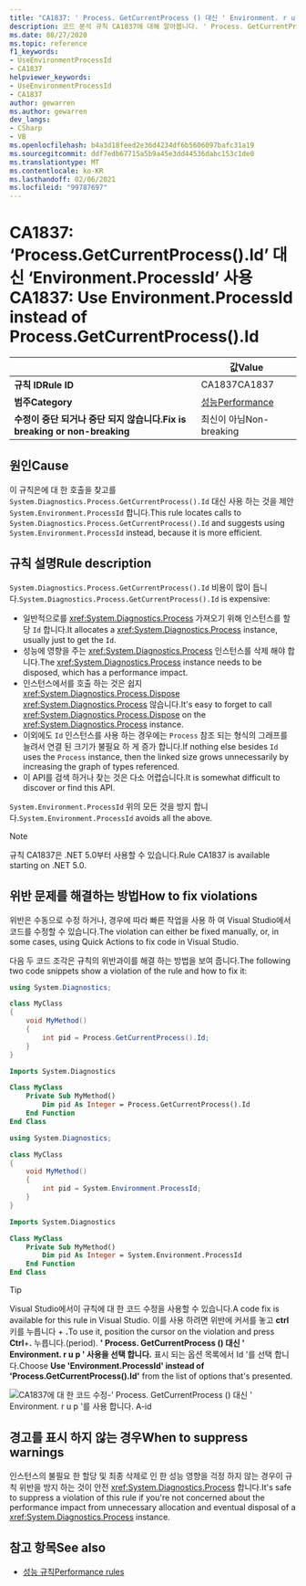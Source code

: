 ```yaml
---
title: "CA1837: ' Process. GetCurrentProcess () 대신 ' Environment. r u p '를 사용 합니다. Id ' (코드 분석)"
description: 코드 분석 규칙 CA1837에 대해 알아봅니다. ' Process. GetCurrentProcess () 대신 ' node.js '를 사용 합니다. A-id
ms.date: 08/27/2020
ms.topic: reference
f1_keywords:
- UseEnvironmentProcessId
- CA1837
helpviewer_keywords:
- UseEnvironmentProcessId
- CA1837
author: gewarren
ms.author: gewarren
dev_langs:
- CSharp
- VB
ms.openlocfilehash: b4a3d18feed2e36d4234df6b5606097bafc31a19
ms.sourcegitcommit: ddf7edb67715a5b9a45e3dd44536dabc153c1de0
ms.translationtype: MT
ms.contentlocale: ko-KR
ms.lasthandoff: 02/06/2021
ms.locfileid: "99787697"
---
```

# <a name="ca1837-use-environmentprocessid-instead-of-processgetcurrentprocessid"></a><span data-ttu-id="a3200-103">CA1837: ‘Process.GetCurrentProcess().Id’ 대신 ‘Environment.ProcessId’ 사용</span><span class="sxs-lookup"><span data-stu-id="a3200-103">CA1837: Use Environment.ProcessId instead of Process.GetCurrentProcess().Id</span></span>

| | <span data-ttu-id="a3200-104">값</span><span class="sxs-lookup"><span data-stu-id="a3200-104">Value</span></span> |
|-|-|
| <span data-ttu-id="a3200-105">**규칙 ID**</span><span class="sxs-lookup"><span data-stu-id="a3200-105">**Rule ID**</span></span> |<span data-ttu-id="a3200-106">CA1837</span><span class="sxs-lookup"><span data-stu-id="a3200-106">CA1837</span></span>
| <span data-ttu-id="a3200-107">**범주**</span><span class="sxs-lookup"><span data-stu-id="a3200-107">**Category**</span></span> |[<span data-ttu-id="a3200-108">성능</span><span class="sxs-lookup"><span data-stu-id="a3200-108">Performance</span></span>](performance-warnings.md)|
| <span data-ttu-id="a3200-109">**수정이 중단 되거나 중단 되지 않습니다.**</span><span class="sxs-lookup"><span data-stu-id="a3200-109">**Fix is breaking or non-breaking**</span></span> |<span data-ttu-id="a3200-110">최신이 아님</span><span class="sxs-lookup"><span data-stu-id="a3200-110">Non-breaking</span></span>|

## <a name="cause"></a><span data-ttu-id="a3200-111">원인</span><span class="sxs-lookup"><span data-stu-id="a3200-111">Cause</span></span>

<span data-ttu-id="a3200-112">이 규칙은에 대 한 호출을 찾고를 `System.Diagnostics.Process.GetCurrentProcess().Id` 대신 사용 하는 것을 제안 `System.Environment.ProcessId` 합니다.</span><span class="sxs-lookup"><span data-stu-id="a3200-112">This rule locates calls to `System.Diagnostics.Process.GetCurrentProcess().Id` and suggests using `System.Environment.ProcessId` instead, because it is more efficient.</span></span>

## <a name="rule-description"></a><span data-ttu-id="a3200-113">규칙 설명</span><span class="sxs-lookup"><span data-stu-id="a3200-113">Rule description</span></span>

<span data-ttu-id="a3200-114">`System.Diagnostics.Process.GetCurrentProcess().Id` 비용이 많이 듭니다.</span><span class="sxs-lookup"><span data-stu-id="a3200-114">`System.Diagnostics.Process.GetCurrentProcess().Id` is expensive:</span></span>

- <span data-ttu-id="a3200-115">일반적으로를 <xref:System.Diagnostics.Process> 가져오기 위해 인스턴스를 할당 `Id` 합니다.</span><span class="sxs-lookup"><span data-stu-id="a3200-115">It allocates a <xref:System.Diagnostics.Process> instance, usually just to get the `Id`.</span></span>
- <span data-ttu-id="a3200-116">성능에 영향을 주는 <xref:System.Diagnostics.Process> 인스턴스를 삭제 해야 합니다.</span><span class="sxs-lookup"><span data-stu-id="a3200-116">The <xref:System.Diagnostics.Process> instance needs to be disposed, which has a performance impact.</span></span>
- <span data-ttu-id="a3200-117">인스턴스에서를 호출 하는 것은 쉽지 <xref:System.Diagnostics.Process.Dispose> <xref:System.Diagnostics.Process> 않습니다.</span><span class="sxs-lookup"><span data-stu-id="a3200-117">It's easy to forget to call <xref:System.Diagnostics.Process.Dispose> on the <xref:System.Diagnostics.Process> instance.</span></span>
- <span data-ttu-id="a3200-118">이외에도 `Id` 인스턴스를 사용 하는 경우에는 `Process` 참조 되는 형식의 그래프를 늘려서 연결 된 크기가 불필요 하 게 증가 합니다.</span><span class="sxs-lookup"><span data-stu-id="a3200-118">If nothing else besides `Id` uses the `Process` instance, then the linked size grows unnecessarily by increasing the graph of types referenced.</span></span>
- <span data-ttu-id="a3200-119">이 API를 검색 하거나 찾는 것은 다소 어렵습니다.</span><span class="sxs-lookup"><span data-stu-id="a3200-119">It is somewhat difficult to discover or find this API.</span></span>

<span data-ttu-id="a3200-120">`System.Environment.ProcessId` 위의 모든 것을 방지 합니다.</span><span class="sxs-lookup"><span data-stu-id="a3200-120">`System.Environment.ProcessId` avoids all the above.</span></span>

> [!NOTE]
> <span data-ttu-id="a3200-121">규칙 CA1837은 .NET 5.0부터 사용할 수 있습니다.</span><span class="sxs-lookup"><span data-stu-id="a3200-121">Rule CA1837 is available starting on .NET 5.0.</span></span>

## <a name="how-to-fix-violations"></a><span data-ttu-id="a3200-122">위반 문제를 해결하는 방법</span><span class="sxs-lookup"><span data-stu-id="a3200-122">How to fix violations</span></span>

<span data-ttu-id="a3200-123">위반은 수동으로 수정 하거나, 경우에 따라 빠른 작업을 사용 하 여 Visual Studio에서 코드를 수정할 수 있습니다.</span><span class="sxs-lookup"><span data-stu-id="a3200-123">The violation can either be fixed manually, or, in some cases, using Quick Actions to fix code in Visual Studio.</span></span>

<span data-ttu-id="a3200-124">다음 두 코드 조각은 규칙의 위반과이를 해결 하는 방법을 보여 줍니다.</span><span class="sxs-lookup"><span data-stu-id="a3200-124">The following two code snippets show a violation of the rule and how to fix it:</span></span>

```csharp
using System.Diagnostics;

class MyClass
{
    void MyMethod()
    {
        int pid = Process.GetCurrentProcess().Id;
    }
}
```

```vb
Imports System.Diagnostics

Class MyClass
    Private Sub MyMethod()
        Dim pid As Integer = Process.GetCurrentProcess().Id
    End Function
End Class
```

```csharp
using System.Diagnostics;

class MyClass
{
    void MyMethod()
    {
        int pid = System.Environment.ProcessId;
    }
}
```

```vb
Imports System.Diagnostics

Class MyClass
    Private Sub MyMethod()
        Dim pid As Integer = System.Environment.ProcessId
    End Function
End Class
```

> [!TIP]
> <span data-ttu-id="a3200-125">Visual Studio에서이 규칙에 대 한 코드 수정을 사용할 수 있습니다.</span><span class="sxs-lookup"><span data-stu-id="a3200-125">A code fix is available for this rule in Visual Studio.</span></span> <span data-ttu-id="a3200-126">이를 사용 하려면 위반에 커서를 놓고 **ctrl** 키를 누릅니다 + **.**</span><span class="sxs-lookup"><span data-stu-id="a3200-126">To use it, position the cursor on the violation and press **Ctrl**+**.**</span></span> <span data-ttu-id="a3200-127">누릅니다.</span><span class="sxs-lookup"><span data-stu-id="a3200-127">(period).</span></span> <span data-ttu-id="a3200-128">**' Process. GetCurrentProcess () 대신 ' Environment. r u p ' 사용을 선택 합니다.** 표시 되는 옵션 목록에서 Id '를 선택 합니다.</span><span class="sxs-lookup"><span data-stu-id="a3200-128">Choose **Use 'Environment.ProcessId' instead of 'Process.GetCurrentProcess().Id'** from the list of options that's presented.</span></span>
>
> ![CA1837에 대 한 코드 수정-' Process. GetCurrentProcess () 대신 ' Environment. r u p '를 사용 합니다. A-id](media/ca1837-codefix.png)

## <a name="when-to-suppress-warnings"></a><span data-ttu-id="a3200-130">경고를 표시 하지 않는 경우</span><span class="sxs-lookup"><span data-stu-id="a3200-130">When to suppress warnings</span></span>

<span data-ttu-id="a3200-131">인스턴스의 불필요 한 할당 및 최종 삭제로 인 한 성능 영향을 걱정 하지 않는 경우이 규칙 위반을 방지 하는 것이 안전 <xref:System.Diagnostics.Process> 합니다.</span><span class="sxs-lookup"><span data-stu-id="a3200-131">It's safe to suppress a violation of this rule if you're not concerned about the performance impact from unnecessary allocation and eventual disposal of a <xref:System.Diagnostics.Process> instance.</span></span>

## <a name="see-also"></a><span data-ttu-id="a3200-132">참고 항목</span><span class="sxs-lookup"><span data-stu-id="a3200-132">See also</span></span>

- [<span data-ttu-id="a3200-133">성능 규칙</span><span class="sxs-lookup"><span data-stu-id="a3200-133">Performance rules</span></span>](performance-warnings.md)
